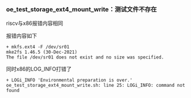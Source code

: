 ### oe_test_storage_ext4_mount_write：测试文件不存在

riscv与x86报错内容相同

报错内容如下

```
+ mkfs.ext4 -F /dev/sr01
mke2fs 1.46.5 (30-Dec-2021)
The file /dev/sr01 does not exist and no size was specified.
```

同时x86的LOG_INFO打错了

```
+ LOGi_INFO 'Environmental preparation is over.'
oe_test_storage_ext4_mount_write.sh: line 25: LOGi_INFO: command not found
```

